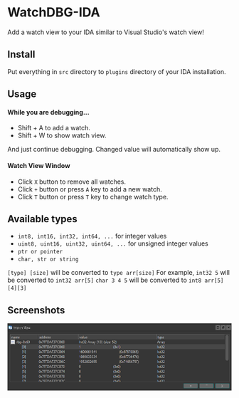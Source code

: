 # WatchDBG-IDA
Add a watch view to your IDA similar to Visual Studio's watch view!

## Install
Put everything in `src` directory to `plugins` directory of your IDA installation.

## Usage

#### While you are debugging...

- Shift + A to add a watch.
- Shift + W to show watch view.

And just continue debugging. Changed value will automatically show up.

#### Watch View Window
- Click `X` button to remove all watches.
- Click `+` button or press `A` key to add a new watch.
- Click `T` button or press `T` key to change watch type.

## Available types
- `int8, int16, int32, int64, ...` for integer values
- `uint8, uint16, uint32, uint64, ...` for unsigned integer values
- `ptr or pointer`
- `char, str or string`

`[type] [size]` will be converted to `type arr[size]`
For example, `int32 5` will be converted to `int32 arr[5]`
`char 3 4 5` will be converted to `int8 arr[5][4][3]`


## Screenshots
![Overview](https://github.com/Tekiter/WatchDBG-IDA/blob/master/media/screenshots/overview.PNG "Overview Screenshot")
